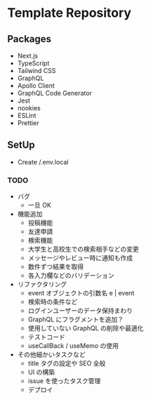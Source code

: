 # Template Repository

## Packages

- Next.js
- TypeScript
- Tailwind CSS
- GraphQL
- Apollo Client
- GraphQL Code Generator
- Jest
- nookies
- ESLint
- Prettier

## SetUp

- Create /.env.local

### TODO

- バグ
  - 一旦 OK
- 機能追加
  - 投稿機能
  - 友達申請
  - 検索機能
  - 大学生と高校生での検索相手などの変更
  - メッセージやレビュー時に通知も作成
  - 数件ずつ結果を取得
  - 各入力欄などのバリデーション
- リファクタリング
  - event オブジェクトの引数名 e | event
  - 検索時の条件など
  - ログインユーザーのデータ保持まわり
  - GraphQL にフラグメントを追加？
  - 使用していない GraphQL の削除や最適化
  - テストコード
  - useCallBack / useMemo の使用
- その他細かいタスクなど
  - title タグの設定や SEO 全般
  - UI の構築
  - issue を使ったタスク管理
  - デプロイ
